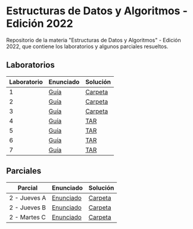# Estructuras de Datos y Algoritmos - Edición 2022

Repositorio de la materia "Estructuras de Datos y Algoritmos" - Edición 2022, que contiene los laboratorios y algunos parciales resueltos.

## Laboratorios

| Laboratorio | Enunciado | Solución |
| ----------- | --------- | -------- |
| 1 | [Guía](./lab01/lab01-2022.pdf) | [Carpeta](./lab01/) |
| 2 | [Guía](./lab02/lab02-2022.pdf) | [Carpeta](./lab02/) |
| 3 | [Guía](./lab03/lab03-2022.pdf) | [Carpeta](./lab03/) |
| 4 | [Guía](./lab04/lab04-2022.pdf) | [TAR](./lab04/LAB04_EMANUEL_HERRADOR.tar.gz) |
| 5 | [Guía](./lab05/lab05-2022.pdf) | [TAR](./lab05/LAB05_EMANUEL_HERRADOR.tar.gz) |
| 6 | [Guía](./lab06/lab06-2022.pdf) | [TAR](./lab06/LAB06_EMANUEL_HERRADOR.tar.gz) |
| 7 | [Guía](./lab07/lab07-2022.pdf) | [TAR](./lab07/LAB07_EMANUEL_HERRADOR.tar.gz) |

## Parciales

| Parcial | Enunciado | Solución |
| ------- | --------- | -------- |
| 2 - Jueves A | [Enunciado](./2do%20parcial/Jueves%20A/Parcial%202-06%20Tema%20A.pdf) | [Carpeta](./2do%20parcial/Jueves%20A/ParcialA/) |
| 2 - Jueves B | [Enunciado](./2do%20parcial/Jueves%20B/Parcial%202-06%20Tema%20B.pdf) | [Carpeta](./2do%20parcial/Jueves%20B/ParcialB/) |
| 2 - Martes C | [Enunciado](./2do%20parcial/Martes%20C/Parcial%207-06%20Tema%20C.pdf) | [Carpeta](./2do%20parcial/Martes%20C/ParcialC/) |